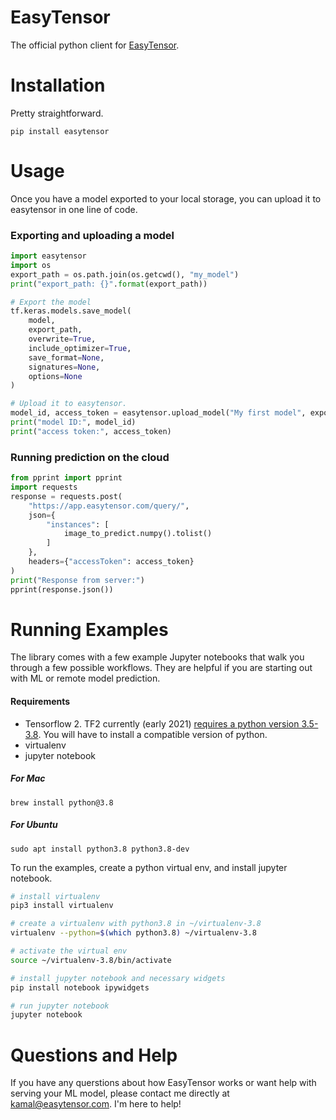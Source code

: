 # EasyTensor

The official python client for [EasyTensor](https://easytensor.com).

# Installation

Pretty straightforward.

```shell
pip install easytensor
```

# Usage
Once you have a model exported to your local storage, you can upload it to easytensor in one line of code.

### Exporting and uploading a model

```python
import easytensor
import os
export_path = os.path.join(os.getcwd(), "my_model")
print("export_path: {}".format(export_path))

# Export the model
tf.keras.models.save_model(
    model,
    export_path,
    overwrite=True,
    include_optimizer=True,
    save_format=None,
    signatures=None,
    options=None
)

# Upload it to easytensor.
model_id, access_token = easytensor.upload_model("My first model", export_path)
print("model ID:", model_id)
print("access token:", access_token)
```


### Running prediction on the cloud

```python
from pprint import pprint
import requests
response = requests.post(
    "https://app.easytensor.com/query/",
    json={
        "instances": [
            image_to_predict.numpy().tolist()
        ]
    },
    headers={"accessToken": access_token}
)
print("Response from server:")
pprint(response.json())
```

# Running Examples

The library comes with a few example Jupyter notebooks that walk you through a few possible workflows. They are helpful if you are starting out with ML or remote model prediction.

#### Requirements
- Tensorflow 2. TF2 currently (early 2021) [requires a python version 3.5-3.8](https://www.tensorflow.org/install). You will have to install a compatible version of python.
- virtualenv
- jupyter notebook


##### For Mac
```
brew install python@3.8
```

##### For Ubuntu
```
sudo apt install python3.8 python3.8-dev
```

To run the examples, create a python virtual env, and install jupyter notebook.
```bash
# install virtualenv
pip3 install virtualenv

# create a virtualenv with python3.8 in ~/virtualenv-3.8
virtualenv --python=$(which python3.8) ~/virtualenv-3.8

# activate the virtual env
source ~/virtualenv-3.8/bin/activate

# install jupyter notebook and necessary widgets
pip install notebook ipywidgets

# run jupyter notebook
jupyter notebook 
```

# Questions and Help
If you have any querstions about how EasyTensor works or want help with serving your ML model, please contact me directly at [kamal@easytensor.com](mailto:kamal@easytensor.com). I'm here to help!